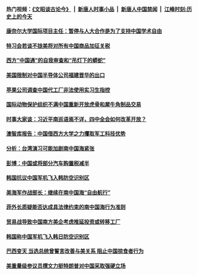#### 热门视频：[《文昭谈古论今》](https://github.com/gfw-breaker/wenzhao/blob/master/README.md?t=10300333) &nbsp;|&nbsp; [新唐人时事小品](https://github.com/gfw-breaker/ntdtv-comedy/blob/master/README.md?t=10300333) &nbsp;|&nbsp; [新唐人中国禁闻](https://github.com/gfw-breaker/ntdtv-news/blob/master/README.md?t=10300333) &nbsp;|&nbsp; [江峰时刻:历史上的今天](https://github.com/gfw-breaker/today-in-history/blob/master/README.md?t=10300333) 

#### [康奈尔大学国际项目主任：暂停与人大合作是为了支持中国学术自由](../pages/zyyyoeqqvi/4634242.md?t=10300333) 

#### [特习会若谈不拢美将对所有中国商品加征关税](../pages/zyyyoeqqvi/4634227.md?t=10300333) 

#### [西方“中国通”的自我审查和“吊灯下的蟒蛇” ](../pages/zyyyoeqqvi/4634220.md?t=10300333) 

#### [美国限制对中国半导体公司福建晋华的出口](../pages/zyyyoeqqvi/4633999.md?t=10300333) 

#### [苹果公司调查中国代工厂非法使用实习生指控 ](../pages/zyyyoeqqvi/4633669.md?t=10300333) 

#### [国际动物保护组织不满中国重新开放虎骨和犀牛角制品交易 ](../pages/zyyyoeqqvi/4633637.md?t=10300333) 

#### [时事大家谈：习近平南巡语焉不详，四中全会如何改革开放？](../pages/zyyyoeqqvi/4633555.md?t=10300333) 

#### [澳智库报告：中国借西方大学之力攫取军工科技优势](../pages/zyyyoeqqvi/4633539.md?t=10300333) 

#### [分析：台湾演习可能加剧南中国海紧张 ](../pages/zyyyoeqqvi/4633431.md?t=10300333) 

#### [彭博：中国或将部分汽车购置税减半 ](../pages/zyyyoeqqvi/4633395.md?t=10300333) 

#### [韩国抗议中国军机飞入韩防空识别区 ](../pages/zyyyoeqqvi/4633385.md?t=10300333) 

#### [美海军作战部长：继续在南中国海“自由航行” ](../pages/zyyyoeqqvi/4633321.md?t=10300333) 

#### [菲外长质疑能否达成具法律约束的南中国海行为准则](../pages/zyyyoeqqvi/4633298.md?t=10300333) 

#### [贸易战导致中国南方美企考虑推延投资或转移工厂 ](../pages/zyyyoeqqvi/4633278.md?t=10300333) 

#### [韩国称中国军机飞入韩日防空识别区](../pages/zyyyoeqqvi/4633273.md?t=10300333) 

#### [巴西变天 当选总统曾誓言改善与美关系 阻止中国掠食者行为](../pages/zyyyoeqqvi/4633146.md?t=10300333) 

#### [美重量级参议员撰文力挺特朗普对中国采取强硬立场](../pages/zyyyoeqqvi/4632556.md?t=10300333) 

